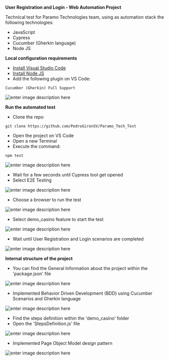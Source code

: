 **User Registration and Login - Web Automation Project**

Technical test for Paramo Technologies team, using as automation stack the following technologies:

- JavaScript
- Cypress
- Cucumber (Gherkin language)
- Node JS

**Local configuration requirements**

 - [Install Visual Studio Code](https://code.visualstudio.com/download)
 - [Install Node JS](https://nodejs.org/en)
 - Add the following plugin on VS Code:

```
Cucumber (Gherkin) Full Support
```
![enter image description here](https://blogger.googleusercontent.com/img/b/R29vZ2xl/AVvXsEhJ9_ljOrxrLIRfShmahTPZjHmRqEdmiQRB_frHxEgUWtqPLtCIj0ThuAdJ_ii5lgQQxMKUk2WH3ZatPCOAWYTrwiCZSfdJ4a4E9j8I5yonmBhBpZpol5XBFjuYjDL6ofDRCwz-nOaZ5Ay53QFoKX3BVDEloX7YalHcwD0mqI18VKLKWtUIEpc2Gbi4jg/w640-h264/Cucumber_Ext.PNG)

**Run the automated test**

 - Clone the repo
 
```
git clone https://github.com/PedroGironSV/Paramo_Tech_Test
```
- Open the project on VS Code
- Open a new Terminal
- Execute the command:

```
npm test
```

![enter image description here](https://blogger.googleusercontent.com/img/b/R29vZ2xl/AVvXsEiHtKLbecRHaL_6hbkqT5nKvFoldwWX0xi4Z8OcIF_sEhgp6SnnQEZjSmxQdZHDvb2jAOo9K9OJobc2D59nc40UwqlT_VWRcKgsU4qIgZfC8KljX6NH2aX3rYg9tEVc0M--b3SAEuurEm3N9PTCiSaVtgfy7CyZwi7_gRg_PTpj58FnhzHCL-TP6gEtng/w640-h360/5%20start.PNG)


- Wait for a few seconds until Cypress tool get opened
- Select E2E Testing

 ![enter image description here](https://blogger.googleusercontent.com/img/b/R29vZ2xl/AVvXsEgZ5Uc9M6qR5rPXSB9EwaB8a2EoE4D8EB4CFFK_QQzAaSYLcXyyp_30aKnKu-RZIELhjWfuhaRBdQL3jJ6lOEkWBoE19pkobiccRyY2HRjBbgK5wRdWtcpHWSstvJsCqpRtRDb5ccEBINH6lWmJXCBJXJXpTTHhcyv89jMAN4zdlfMf2zgBsbGK9TVztg/w640-h416/6%20e2e.PNG)

- Choose a browser to run the test

![enter image description here](https://blogger.googleusercontent.com/img/b/R29vZ2xl/AVvXsEjyEHxOC_rzdt8ccTTB-lXTDw2CegOfKILZgaHfJaUoLZAkyeEdM2PncHQtNnxnu63uvIJ_XgQrT5jtO_pMcSdWD91aX3vCG9ACEBK9PT4nWm59LssGJkHnJd6jFA6P_XbT_Ro6NJw7_5LD6gCxmGyJxf0yA4BfwCAuyrJNQ_Utwf6H9xG4hHoF0MEiMw/w640-h416/7%20browser.PNG)

- Select demo_casino feature to start the test

 ![enter image description here](https://blogger.googleusercontent.com/img/b/R29vZ2xl/AVvXsEiYImadw2_CyEQKsJCQ0PbV3mT3AXQwElGzd6S-j1sNsvlOA1KNqvBeUcue2MEifZVV3lcg_Macgcoa6CKPNMlSYXVuEFxsdg7N4IcQ86slmCYcDh_F2AEOz-Qgz4BSnevibqOr6J8vlh9oVNb67ZOJaTdzO6cF4ww1B6i70F12E9_hvtR1TMkp9oNsEg/w640-h344/8%20feature.PNG)

- Wait until User Registration and Login scenarios are completed

 ![enter image description here](https://blogger.googleusercontent.com/img/b/R29vZ2xl/AVvXsEioBXwn2bE6JFxRrLEx5PQUzPS9TGb5gBwivqg34FJFoi17AwRFosP6uBzCj0j8JUggNNX7zUhyHqI9yjDQpKDjScSSxWSFuZhI8jrAw1wfEEKP99XkyF2MHsQ77JYWIJKj-R9kuh5f33FJ0lyXheMMauII0lNVVtxyx4UTVLqO-uUCVytTdscG-30e_w/w640-h346/9%20execution.PNG)
 
 **Internal structure of the project**

- You can find the General Information about the project within the 'package.json' file

![enter image description here](https://blogger.googleusercontent.com/img/b/R29vZ2xl/AVvXsEgo3oBd1TByLE05usT7uIidIZZRVryWi7MR6sdIQKUedMoa0gVR8yck7n5hCY-HEUvxwjDBPcHV2AV76XbvcnzuhGPB9rgvcqgUPbW0bF-YyZNCxpfCRT83Yy0JcGkqC2uSfbc0vdxGyyvowM7XvzZ274iZ6iqmFd2LwtbP89tU4Bl4Nj-Vl6X_AZkuCw/w640-h332/1%20general%20info.PNG)

- Implemented Behavior Driven Development (BDD) using Cucumber Scenarios and Gherkin language

![enter image description here](https://blogger.googleusercontent.com/img/b/R29vZ2xl/AVvXsEj0PUvtZ4Wx8RXpzWw7x6R7n-aNrM9t7UuIxSR9v2ruh4uZu7qQv0c5oYEkvLscx-QFoSyUwt1sJe3o8ZJgqG6zf2zU70oDQHfXEIt2qzokAbxq_xX7kgftnx9WNs38qax7WDvS4FrSDXU1GX7a9bgEaw5li0ZgfvM0u7_JBhT4ilBXqdzE_Par-uWeZw/w640-h312/2%20feature%20file.PNG)

- Find the steps definition within the 'demo_casino' folder
- Open the 'StepsDefinition.js' file

![enter image description here](https://blogger.googleusercontent.com/img/b/R29vZ2xl/AVvXsEhfino-Fldi2PloB6-2vj_iL53haXiXVQtZyRzsIpu-u_zjTAzOY9Hh59Pwj5ObhbV3E3ge0TmeE2_oQMtiDUgBxAJNRs1TquW9MpKAxIYn8ddEXfG7SSaKTZJhEtLXatw0GOonXo8jA3ikn7iHTRH_soSQjSgXPqWrR06CC4nP1YJgBclijWgdugF-Bw/w640-h584/3%20steps%20def.PNG)

- Implemented Page Object Model design pattern

![enter image description here](https://blogger.googleusercontent.com/img/b/R29vZ2xl/AVvXsEiIx1OP82Q1DK7Q5aAKyoYtGqKB8lrekutpce2gCLh8sehyKhKQnRbte1RNGixegNg4pseoAYtzap61r1u3nP5C06RVzO4mE0MbapBWyKgzSlg9tHMRLNK6IgLbG6uUMDcCmlz4y87AwpxmnQQzbb2SVjhROh42oELdTOxSIpjRYNVu0ArQBKaAEy-0lQ/w640-h364/4%20pom.PNG)

